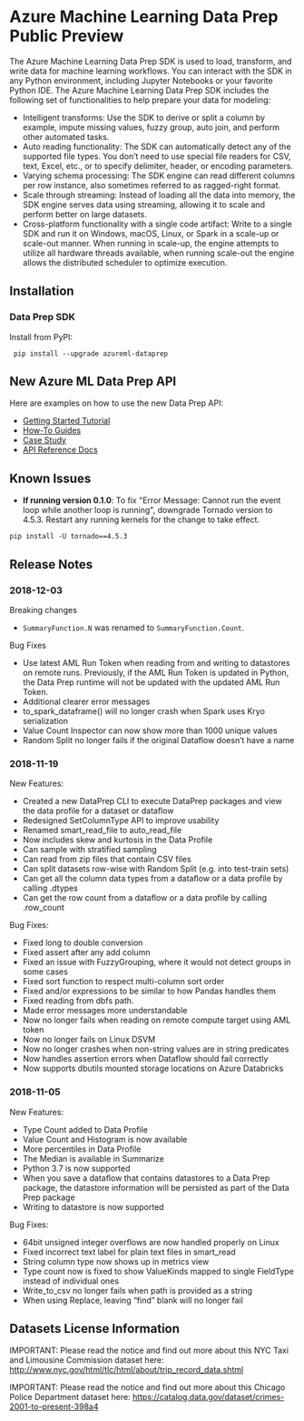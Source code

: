 # Azure Machine Learning Data Prep Public Preview

The Azure Machine Learning Data Prep SDK is used to load, transform, and write data for machine learning workflows. You can interact with the SDK in any Python environment, including Jupyter Notebooks or your favorite Python IDE. The Azure Machine Learning Data Prep SDK includes the following set of functionalities to help prepare your data for modeling:

- Intelligent transforms: Use the SDK to derive or split a column by example, impute missing values, fuzzy group, auto join, and perform other automated tasks.
- Auto reading functionality: The SDK can automatically detect any of the supported file types. You don’t need to use special file readers for CSV, text, Excel, etc., or to specify delimiter, header, or encoding parameters.
- Varying schema processing: The SDK engine can read different columns per row instance, also sometimes referred to as ragged-right format.
- Scale through streaming: Instead of loading all the data into memory, the SDK engine serves data using streaming, allowing it to scale and perform better on large datasets.
- Cross-platform functionality with a single code artifact: Write to a single SDK and run it on Windows, macOS, Linux, or Spark in a scale-up or scale-out manner. When running in scale-up, the engine attempts to utilize all hardware threads available, when running scale-out the engine allows the distributed scheduler to optimize execution.


## Installation
### Data Prep SDK
Install from PyPI:
```    
 pip install --upgrade azureml-dataprep
```
## New Azure ML Data Prep API

Here are examples on how to use the new Data Prep API:
- [Getting Started Tutorial](tutorials/getting-started/getting-started.ipynb)
- [How-To Guides](how-to-guides)
- [Case Study](case-studies/new-york-taxi)
- [API Reference Docs](http://aka.ms/data-prep-sdk)

## Known Issues

- **If running version 0.1.0**: To fix "Error Message: Cannot run the event loop while another loop is running", downgrade Tornado version to 4.5.3. Restart any running kernels for the change to take effect.
```    
pip install -U tornado==4.5.3
```
## Release Notes
### 2018-12-03
Breaking changes
 - `SummaryFunction.N` was renamed to `SummaryFunction.Count`.
  
Bug Fixes
 - Use latest AML Run Token when reading from and writing to datastores on remote runs. Previously, if the AML Run Token is updated in Python, the Data Prep runtime will not be updated with the updated AML Run Token.
 - Additional clearer error messages
 - to_spark_dataframe() will no longer crash when Spark uses Kryo serialization
 - Value Count Inspector can now show more than 1000 unique values
 - Random Split no longer fails if the original Dataflow doesn’t have a name  

### 2018-11-19

New Features:
- Created a new DataPrep CLI to execute DataPrep packages and view the data profile for a dataset or dataflow
- Redesigned SetColumnType API to improve usability
- Renamed smart_read_file to auto_read_file
- Now includes skew and kurtosis in the Data Profile
- Can sample with stratified sampling
- Can read from zip files that contain CSV files
- Can split datasets row-wise with Random Split (e.g. into test-train sets)
- Can get all the column data types from a dataflow or a data profile by calling .dtypes
- Can get the row count from a dataflow or a data profile by calling .row_count

Bug Fixes:
- Fixed long to double conversion 
- Fixed assert after any add column 
- Fixed an issue with FuzzyGrouping, where it would not detect groups in some cases
- Fixed sort function to respect multi-column sort order
- Fixed and/or expressions to be similar to how Pandas handles them
- Fixed reading from dbfs path.
- Made error messages more understandable 
- Now no longer fails when reading on remote compute target using AML token
- Now no longer fails on Linux DSVM
- Now no longer crashes when non-string values are in string predicates
- Now handles assertion errors when Dataflow should fail correctly
- Now supports dbutils mounted storage locations on Azure Databricks

### 2018-11-05

New Features:
- Type Count added to Data Profile
- Value Count and Histogram is now available
- More percentiles in Data Profile
- The Median is available in Summarize
- Python 3.7 is now supported
- When you save a dataflow that contains datastores to a Data Prep package, the datastore information will be persisted as part of the Data Prep package
- Writing to datastore is now supported
 
Bug Fixes:
- 64bit unsigned integer overflows are now handled properly on Linux 
- Fixed incorrect text label for plain text files in smart_read
- String column type now shows up in metrics view
- Type count now is fixed to show ValueKinds mapped to single FieldType instead of individual ones
- Write_to_csv no longer fails when path is provided as a string
- When using Replace, leaving “find” blank will no longer fail

## Datasets License Information 
IMPORTANT: Please read the notice and find out more about this NYC Taxi and Limousine Commission dataset here: http://www.nyc.gov/html/tlc/html/about/trip_record_data.shtml 

IMPORTANT: Please read the notice and find out more about this Chicago Police Department dataset here: https://catalog.data.gov/dataset/crimes-2001-to-present-398a4 


